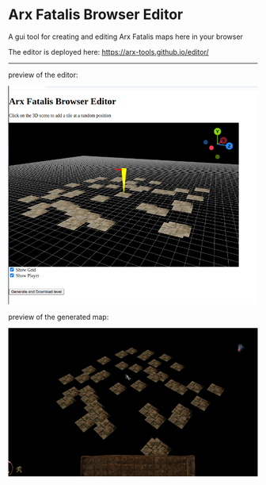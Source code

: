 # Arx Fatalis Browser Editor

A gui tool for creating and editing Arx Fatalis maps here in your browser

The editor is deployed here: https://arx-tools.github.io/editor/

---

preview of the editor:

![Preview of the editor](editor-preview.jpg?raw=true 'Preview of the editor')

preview of the generated map:

![Preview of the generated map](map-preview.jpg?raw=true 'Preview of the generated map')
